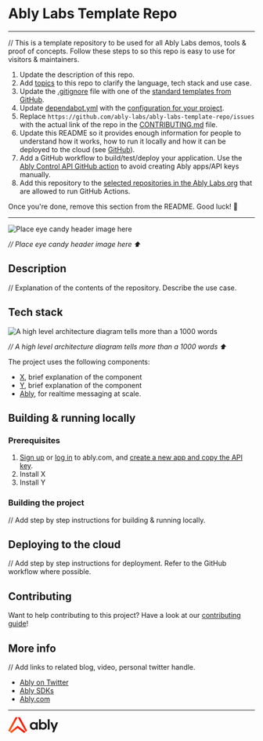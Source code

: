 # Ably Labs Template Repo

---

// This is a template repository to be used for all Ably Labs demos, tools &amp; proof of concepts. Follow these steps to so this repo is easy to use for visitors & maintainers.

1. Update the description of this repo.
2. Add [topics](https://docs.github.com/en/repositories/managing-your-repositorys-settings-and-features/customizing-your-repository/classifying-your-repository-with-topics) to this repo to clarify the language, tech stack and use case.
3. Update the [.gitignore](.gitignore) file with one of the [standard templates from GitHub](https://github.com/github/gitignore).
4. Update [dependabot.yml](.github/dependabot.yml) with the [configuration for your project](https://docs.github.com/en/code-security/supply-chain-security/keeping-your-dependencies-updated-automatically/configuration-options-for-dependency-updates).
5. Replace `https://github.com/ably-labs/ably-labs-template-repo/issues` with the actual link of the repo in the [CONTRIBUTING.md](CONTRIBUTING.md) file.
6. Update this README so it provides enough information for people to understand how it works, how to run it locally and how it can be deployed to the cloud (see [GitHub](https://docs.github.com/en/repositories/managing-your-repositorys-settings-and-features/customizing-your-repository/about-readmes)).
7. Add a GitHub workflow to build/test/deploy your application. Use the [Ably Control API GitHub action](https://github.com/ably-labs/ably-control-api-action) to avoid creating Ably apps/API keys manually.
8. Add this repository to the [selected repositories in the Ably Labs org](https://github.com/organizations/ably-labs/settings/actions) that are allowed to run GitHub Actions.

Once you're done, remove this section from the README. Good luck! 💪

---

![Place eye candy header image here](https://placekitten.com/640/360)

*// Place eye candy header image here ⬆️*

## Description

// Explanation of the contents of the repository. Describe the use case.

## Tech stack

![A high level architecture diagram tells more than a 1000 words](https://placekitten.com/480/240)

*// A high level architecture diagram tells more than a 1000 words ⬆️*

The project uses the following components:

- [X](), brief explanation of the component
- [Y](), brief explanation of the component
- [Ably](https://ably.com/), for realtime messaging at scale.

## Building & running locally

### Prerequisites

1. [Sign up](https://ably.com/signup) or [log in](https://ably.com/login) to ably.com, and [create a new app and copy the API key](https://faqs.ably.com/setting-up-and-managing-api-keys).
2. Install X
3. Install Y

### Building the project

// Add step by step instructions for building & running locally.

## Deploying to the cloud

// Add step by step instructions for deployment. Refer to the GitHub workflow where possible.

## Contributing

Want to help contributing to this project? Have a look at our [contributing guide](CONTRIBUTING.md)!

## More info

// Add links to related blog, video, personal twitter handle.

- [Ably on Twitter](https://twitter.com/ablyrealtime)
- [Ably SDKs](https://github.com/ably/)
- [Ably.com](https://ably.com)

---
<svg width="108" height="32" viewBox="0 0 108 32" xmlns="http://www.w3.org/2000/svg">
    <path d="M62.922 24.9786V4.08813H66.6933V11.6512C67.9709 10.435 69.6164 9.76044 71.3538 9.76044C75.4318 9.76044 79.0498 12.8674 79.0498 17.5484C79.0498 22.2293 75.4318 25.3465 71.3538 25.3465C69.5244 25.3465 67.7971 24.6209 66.5094 23.3024V24.9786H62.922ZM75.2785 17.5484C75.2785 14.932 73.4183 13.1025 70.9859 13.1025C68.6148 13.1025 66.7853 14.84 66.6933 17.3644V17.5484C66.6933 20.1648 68.5534 21.9942 70.9859 21.9942C73.4183 21.9942 75.2785 20.1648 75.2785 17.5484ZM80.7975 24.9786V4.08813H84.5688V24.9786H80.7975ZM89.8425 30.3954L92.0399 25.1523L86.0712 10.1284H90.1491L93.9511 20.6247L97.8144 10.1284H101.954L93.8591 30.4056H89.8425V30.3954ZM56.9329 10.1284V12.0191C55.6247 10.5883 53.7952 9.77066 51.9147 9.77066C47.8367 9.77066 44.2187 12.8777 44.2187 17.5586C44.2187 22.2497 47.8367 25.3465 51.9147 25.3465C53.8668 25.3465 55.7166 24.4982 57.0555 22.9754V24.9888H60.3465V10.1284H56.9329ZM56.5649 17.5484C56.5649 20.1341 54.7048 21.9942 52.2724 21.9942C49.8399 21.9942 47.9798 20.1341 47.9798 17.5484C47.9798 14.9626 49.8399 13.1025 52.2724 13.1025C54.6435 13.1025 56.473 14.8706 56.5649 17.3644V17.5484Z" fill="currentColor"></path>
    <path d="M19.2858 0L3.14788 29.5369L0 27.3293L14.932 0H19.2858ZM19.5107 0L35.6487 29.5369L38.7965 27.3293L23.8646 0H19.5107Z" fill="url(#paint0_linear)"></path>
    <path d="M35.4238 29.7107L19.3983 17.16L3.37271 29.7107L6.64323 32L19.3983 22.0147L32.1533 32L35.4238 29.7107Z" fill="url(#paint1_linear)"></path>
    <defs>
      <linearGradient id="paint0_linear" x1="5.47361" y1="37.4219" x2="32.4603" y2="7.45023" gradientUnits="userSpaceOnUse">
        <stop stop-color="#FF5416"></stop>
        <stop offset="0.2535" stop-color="#FF5115"></stop>
        <stop offset="0.461" stop-color="#FF4712"></stop>
        <stop offset="0.6523" stop-color="#FF350E"></stop>
        <stop offset="0.8327" stop-color="#FF1E08"></stop>
        <stop offset="1" stop-color="#FF0000"></stop>
      </linearGradient>
      <linearGradient id="paint1_linear" x1="10.7084" y1="39.3593" x2="26.6583" y2="21.6452" gradientUnits="userSpaceOnUse">
        <stop stop-color="#FF5416"></stop>
        <stop offset="0.2535" stop-color="#FF5115"></stop>
        <stop offset="0.461" stop-color="#FF4712"></stop>
        <stop offset="0.6523" stop-color="#FF350E"></stop>
        <stop offset="0.8327" stop-color="#FF1E08"></stop>
        <stop offset="1" stop-color="#FF0000"></stop>
      </linearGradient>
    </defs>
</svg>
